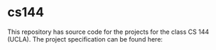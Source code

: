 cs144
=====

This repository has source code for the projects for the class CS 144 (UCLA). The project specification can be found here:
